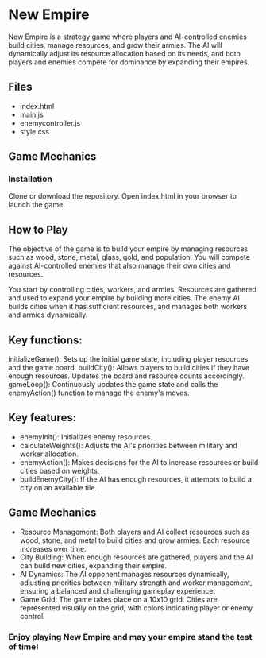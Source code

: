 # New Empire
New Empire is a strategy game where players and AI-controlled enemies build cities, manage resources, and grow their armies. The AI will dynamically adjust its resource allocation based on its needs, and both players and enemies compete for dominance by expanding their empires.

## Files
- index.html
- main.js
- enemycontroller.js
- style.css
## Game Mechanics
### Installation
Clone or download the repository.
Open index.html in your browser to launch the game.
## How to Play
The objective of the game is to build your empire by managing resources such as wood, stone, metal, glass, gold, and population. You will compete against AI-controlled enemies that also manage their own cities and resources.

You start by controlling cities, workers, and armies.
Resources are gathered and used to expand your empire by building more cities.
The enemy AI builds cities when it has sufficient resources, and manages both workers and armies dynamically.

## Key functions:

initializeGame(): Sets up the initial game state, including player resources and the game board.
buildCity(): Allows players to build cities if they have enough resources. Updates the board and resource counts accordingly.
gameLoop(): Continuously updates the game state and calls the enemyAction() function to manage the enemy's moves.

## Key features:

- enemyInit(): Initializes enemy resources.
- calculateWeights(): Adjusts the AI's priorities between military and worker allocation.
- enemyAction(): Makes decisions for the AI to increase resources or build cities based on weights.
- buildEnemyCity(): If the AI has enough resources, it attempts to build a city on an available tile.
  
## Game Mechanics
- Resource Management: Both players and AI collect resources such as wood, stone, and metal to build cities and grow armies. Each resource increases over time.
- City Building: When enough resources are gathered, players and the AI can build new cities, expanding their empire.
- AI Dynamics: The AI opponent manages resources dynamically, adjusting priorities between military strength and worker management, ensuring a balanced and challenging gameplay experience.
- Game Grid: The game takes place on a 10x10 grid. Cities are represented visually on the grid, with colors indicating player or enemy control.
  
### Enjoy playing New Empire and may your empire stand the test of time!
